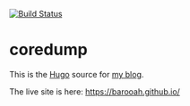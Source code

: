 [![Build Status](https://travis-ci.org/barooah/coredump.svg)](https://travis-ci.org/barooah/coredump)

# coredump

This is the [Hugo](https://gohugo.io/) source for
[my blog](https://barooah.github.io/).

The live site is here: https://barooah.github.io/
